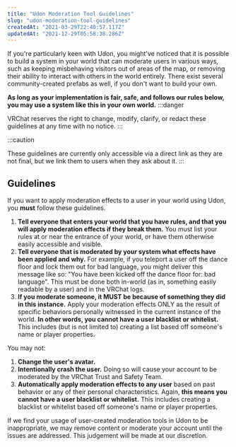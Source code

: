 ```yaml
---
title: "Udon Moderation Tool Guidelines"
slug: "udon-moderation-tool-guidelines"
createdAt: "2021-03-29T22:40:57.117Z"
updatedAt: "2021-12-29T05:58:38.286Z"
---
```

If you're particularly keen with Udon, you might've noticed that it is possible to build a system in your world that can moderate users in various ways, such as keeping misbehaving visitors out of areas of the map, or removing their ability to interact with others in the world entirely. There exist several community-created prefabs as well, if you don't want to build your own.

**As long as your implementation is fair, safe, and follows our rules below, you may use a system like this in your own world.** 
:::danger

VRChat reserves the right to change, modify, clarify, or redact these guidelines at any time with no notice.
:::

:::caution

These guidelines are currently only accessible via a direct link as they are not final, but we link them to users when they ask about it.
:::
## Guidelines
If you want to apply moderation effects to a user in your world using Udon, you **must** follow these guidelines.

1. **Tell everyone that enters your world that you have rules, and that you will apply moderation effects if they break them.** You must list your rules at or near the entrance of your world, or have them otherwise easily accessible and visible.
2. **Tell everyone that is moderated by your system what effects have been applied and why.** For example, if you teleport a user off the dance floor and lock them out for bad language, you might deliver this message like so: "You have been kicked off the dance floor for: bad language". This must be done both in-world (as in, something easily readable by a user) and in the VRChat logs.
3. **If you moderate someone, it MUST be because of something they did in this instance.** Apply your moderation effects ONLY as the result of specific behaviors personally witnessed in the current instance of the world. **In other words, you cannot have a user blacklist or whitelist.** This includes (but is not limited to) creating a list based off someone's name or player properties.

You may not:

1. **Change the user's avatar.**
2. **Intentionally crash the user.** Doing so will cause your account to be moderated by the VRChat Trust and Safety Team.
3. **Automatically apply moderation effects to any user** based on past behavior or any of their personal characteristics. Again, **this means you cannot have a user blacklist or whitelist.** This includes creating a blacklist or whitelist based off someone's name or player properties.

If we find your usage of user-created moderation tools in Udon to be inappropriate, we may remove content or moderate your account until the issues are addressed. This judgement will be made at our discretion.